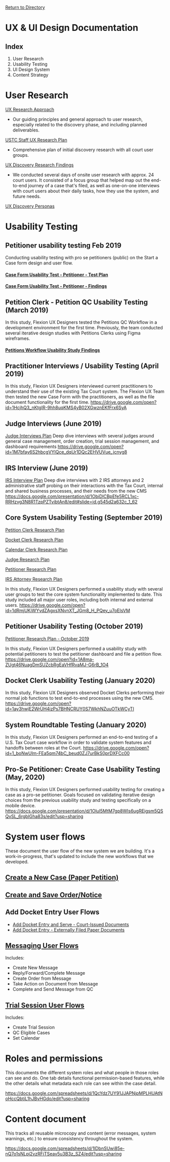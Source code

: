 [Return to Directory](./README.md)

# UX & UI Design Documentation

## Index
   1. User Research
   2. Usability Testing
   3. UI Design System  
   4. Content Strategy

# User Research

[UX Research Approach ](https://docs.google.com/presentation/d/14XKR6X1xKq2E_raH8xFxeZpokAiDScUq_WVh0wmIo_E/edit?usp=sharing)
* Our guiding principles and general approach to user research, especially related to the discovery phase, and including planned deliverables.

[USTC Staff UX Research Plan ](https://docs.google.com/document/d/1_ZkL96yEGX-FZ6bgVHW90OpS2SKoPMc9PZVgESu2yqc/edit?usp=sharing)
* Comprehensive plan of initial discovery research with all court user groups.

[UX Discovery Research Findings](https://drive.google.com/open?id=1iapbWu6FFk6jWUdZyO_E4MUrwBpk0S9VCfhs_04yWJ0)

* We conducted several days of onsite user research with approx. 24 court users. It consisted of a focus group that helped map out the end-to-end journey of a case that's filed, as well as one-on-one interviews with court users about their daily tasks, how they use the system, and future needs.

[UX Discovery Personas](https://drive.google.com/file/d/1YhsRK8sB9rOJOefDGdFHUvxsC3I8w5Gv/view)


# Usability Testing

## Petitioner usability testing Feb 2019
Conducting usability testing with pro se petitioners (public) on the Start a Case form design and user flow.

#### [Case Form Usability Test - Petitioner  - Test Plan](https://docs.google.com/document/d/1wRmXNfXAumPpczC_P3XbOY4uxUPgUZfY6xc-RNHVmTk/edit?usp=sharing)

#### [Case Form Usability Test - Petitioner - Findings](https://docs.google.com/presentation/d/1E4MJ4y6lf7C2DkACHvBEubtRdfGCJBsyZ83qDNzXZdo/edit?usp=sharing)

## Petition Clerk - Petition QC Usability Testing (March 2019)
In this study, Flexion UX Designers tested the Petitions QC Workflow in a development environment for the first time. Previously, the team conducted several iterative design studies with Petitions Clerks using Figma wireframes.
#### [Petitions Workflow Usability Study Findings](https://drive.google.com/open?id=1a3el4zlM0P_sXDZXt75-krHRBW92XVAn24etA0tcCDE)

## Practitioner Interviews / Usability Testing (April 2019)
In this study, Flexion UX Designers interviewed current practitioners to understand their use of the existing Tax Court system. The Flexion UX Team then tested the new Case Form with the practitioners, as well as the file document functionality for the first time.
https://drive.google.com/open?id=1HcjhQ3_nKtgIR-9hh8uqKMS4yB02XGwznEKfFrx6SyA

## Judge Interviews (June 2019)
[Judge Interviews Plan](https://docs.google.com/document/d/1K8oEg7GCfWamsSSixs-FP8cZwSPDC0zzFfPySFxwl5U/edit?usp=sharing)
Deep dive interviews with several judges around general case management, order creation, trial session management, and dashboard requirements
https://drive.google.com/open?id=1M7bfay6S2hbcgVYlQce_dqUr1DQc2EHVUVue_jcnyg8

## IRS Interview (June 2019)
[IRS Interview Plan](https://docs.google.com/document/d/1BNalVU-dJ9nILeazqe05KD7MkwqzifxcydUoCkhbcnU/edit?usp=sharing)
Deep dive interviews with 2 IRS attorneys and 2 administrative staff probing on their interactions with the Tax Court, internal and shared business processes, and their needs from the new CMS
https://docs.google.com/presentation/d/1ObiDlCBpEfe5RCL1xc-RRHzvg3N8R1TzpPZTvibtAn8/edit#slide=id.g545d2a632c_1_62

## Core System Usability Testing (September 2019)
[Petition Clerk Research Plan](https://docs.google.com/document/d/13PbCRJ2fIl5sAtWbZQztOlCHa3YNqsZA5AOOUBsuTuI/edit?usp=sharing)

[Docket Clerk Research Plan](https://docs.google.com/document/d/1xJLyisNubcX4Px0Ve1u5EvcrsuTk3yttV-pGXrLO40g/edit?usp=sharing)

[Calendar Clerk Research Plan](https://docs.google.com/document/d/1KltibruaewO9-2MzZwcf1-WXGcOdL9bnGUsUE6TdStk/edit?usp=sharing)

[Judge Research Plan](https://docs.google.com/document/d/1RsgYopBO519zPcCjemXgE98jUaJojdIDTdi59q2udgw/edit?usp=sharing)

[Petitioner Research Plan](https://docs.google.com/document/d/1pmFUyz2I3RBVIppSgJXMsCZGKlN410GjiUaa1pStJu0/edit?usp=sharing)

[IRS Attorney Research Plan](https://docs.google.com/document/d/15CU2XKH2VRDXo8CtostShtK3DixRqis8RyF0oyDSehc/edit?usp=sharing)

In this study, Flexion UX Designers performed a usability study with several user groups to test the core system functionality implemented to date.  This study included all major user roles, including both internal and external users.
https://drive.google.com/open?id=1dRmjUKiWYvdZAgxsXNvnXT_JGm8_H_PQey_u7oEIsVM

## Petitioner Usability Testing (October 2019)
[Petitioner Research Plan - October 2019](https://docs.google.com/document/d/1Przz2jtmD_JGSAsTFsox--jp8sdvw6M8OH5OIInVrCg/edit?usp=sharing)

In this study, Flexion UX Designers performed a usability study with potential petitioners to test the petitioner dashboard and file a petition flow.
https://drive.google.com/open?id=1A8ma-ZUgt46NuagDmSUZcbRgEaVHfRvaMJ-G6rB_1O4

## Docket Clerk Usability Testing (January 2020)
In this study, Flexion UX Designers observed Docket Clerks performing their normal job functions to test end-to-end processes using the new CMS.
https://drive.google.com/open?id=1ay3hwjE2WrUH4izPs7BHNCRUY0S7WkhNZuuOTkWCyTI

## System Roundtable Testing (January 2020)
In this study, Flexion UX Designers performed an end-to-end testing of a U.S. Tax Court case workflow in order to validate system  features and handoffs between roles at the Court.
https://drive.google.com/open?id=1_boNwUlm-FEa5qm74bC_beud0ZJ7urBkS0prDXFCc00

## Pro-Se Petitioner: Create Case Usability Testing (May, 2020)
In this study, Flexion UX Designers performed usability testing for creating a case as a pro-se petitioner. Goals focused on validating iterative design choices from the previous usability study and testing specifically on a mobile device.
https://docs.google.com/presentation/d/1Olul5MtM7gp8WIs6ugREigsm5QSQvSL_6rgblGha83s/edit?usp=sharing


# System user flows

These document the user flow of the new system we are building. It's a work-in-progress, that's updated to include the new workflows that we developed.

## [Create a New Case (Paper Petition)](https://app.lucidchart.com/invitations/accept/fe5aa2db-f488-4709-a282-9e66614ab58d)

## [Create and Save Order/Notice](https://www.lucidchart.com/invitations/accept/aff34e34-75ad-487f-8993-db7791a47698)

## Add Docket Entry User Flows
* [Add Docket Entry and Serve - Court-Issued Documents](https://www.lucidchart.com/invitations/accept/aff34e34-75ad-487f-8993-db7791a47698)
* [Add Docket Entry - Externally Filed Paper Documents](https://www.lucidchart.com/invitations/accept/274f4958-92c5-4d5f-9e20-b75ef92ba74a)

## [Messaging User Flows ](https://www.lucidchart.com/invitations/accept/e5ba5b28-1357-4b35-a1bc-465f5946dad3)
Includes:
* Create New Message
* Reply/Forward/Complete Message
* Create Order from Message
* Take Action on Document from Message
* Complete and Send Message from QC

## [Trial Session User Flows ](https://www.lucidchart.com/invitations/accept/4d470f04-7511-4e1a-8fea-c85cf2e457c5)
Includes:
* Create Trial Session
* QC Eligible Cases
* Set Calendar  

# Roles and permissions

This documents the different system roles and what people in those roles can see and do. One tab details functional permission-based features, while the other details what metadata each role can see within the case detail.

https://docs.google.com/spreadsheets/d/1QcYdz7UY91JJAPNjpMPLHUAtNoHccQbtiL1hJBvHGdo/edit?usp=sharing

# Content document

This tracks all reusable microcopy and content (error messages, system warnings, etc.) to ensure consistency throughout the system.

https://docs.google.com/spreadsheets/d/1lDbnSUwi85e-nQ7o1sNLpj2vzRFiTSeav5u3B3z_SZ4/edit?usp=sharing
